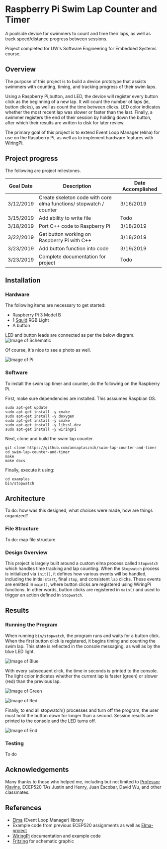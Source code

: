 # Raspberry Pi Swim Lap Counter and Timer
A poolside device for swimmers to count and time their laps, as well as track speed/distance progress between sessions.

Project completed for UW's Software Engineering for Embedded Systems course.

## Overview
The purpose of this project is to build a device prototype that assists swimmers with counting, timing, and tracking progress of their swim laps. 

Using a Raspberry Pi,button, and LED, the device will register every button click as the beginning of a new lap. It will count the number of laps (ie, button clicks), as well as count the time between clicks. LED color indicates whether the most recent lap was slower or faster than the last. Finally, a swimmer registers the end of their session by holding down the button, after which their results are written to disk for later review.

The primary goal of this project is to extend Event Loop Manager (elma) for use on the Raspberry Pi, as well as to implement hardware features with WiringPi.

## Project progress
The following are project milestones.

| Goal Date | Description | Date Accomplished |
|---------- | ----------- | ----------------- |
| 3/12/2019 | Create skeleton code with core elma functions/ stopwatch / counter | 3/16/2019 |
| 3/15/2019 | Add ability to write file | Todo |
| 3/18/2019 | Port C++ code to Raspberry Pi | 3/18/2019 |
| 3/22/2019 | Get button working on Raspberry Pi with C++ | 3/18/2019 |
| 3/23/2019 | Add button function into code | 3/19/2019 |
| 3/23/2019 | Complete documentation for project |Todo |

## Installation
### Hardware
The following items are necessary to get started:
* Raspberry Pi 3 Model B
* 1 [Squid](https://github.com/simonmonk/squid) RGB Light
* A button

LED and button leads are connected as per the below diagram.
![Image of Schematic](https://github.com/annaptasznik/swim-lap-counter-and-timer/blob/master/images/pi_schematic.PNG)

Of course, it's nice to see a photo as well.

![Image of Pi](https://github.com/annaptasznik/swim-lap-counter-and-timer/blob/master/images/pi_photo.png)

### Software
To install the swim lap timer and counter, do the following on the Raspberry Pi.

First, make sure dependencies are installed. This asssumes Raspbian OS.

```
sudo apt-get update
sudo apt-get install -y cmake
sudo apt-get install -y doxygen
sudo apt-get install -y cmake
sudo apt-get install -y libssl-dev
sudo apt-get install -y wiringPi
```

Next, clone and build the swim lap counter.
```
git clone https://github.com/annaptasznik/swim-lap-counter-and-timer
cd swim-lap-counter-and-timer
make
make docs
```

Finally, execute it using:
```
cd examples
bin/stopwatch
```

## Architecture
To do: how was this designed, what choices were made, how are things organized?

### File Structure
To do: map file structure 

### Design Overview
This project is largely built around a custom elma process called `Stopwatch` which handles time tracking and lap counting. When the `Stopwatch` process is initialized via `init()`, it defines how various events will be handled, including the initial `start`, final `stop`, and consistent `lap` clicks. These events are emitted in `main()`, where button clicks are registered using WiringPi functions. In other words, button clicks are registered  in `main()` and used to trigger an action defined in `Stopwatch`.

## Results
### Running the Program
When running `bin/stopwatch`, the program runs and waits for a button click. When the first button click is registered, it begins timing and counting the swim lap.
This state is reflected in the console messaging, as well as by the blue LED light.

![Image of Blue](https://github.com/annaptasznik/swim-lap-counter-and-timer/blob/master/images/blue.png)

With every subsequent click, the time in seconds is printed to the console. The light color indicates whether the current lap is faster (green) or slower (red) than the previous lap.

![Image of Green](https://github.com/annaptasznik/swim-lap-counter-and-timer/blob/master/images/green.png)

![Image of Red](https://github.com/annaptasznik/swim-lap-counter-and-timer/blob/master/images/red.png)

Finally, to end all stopwatch() processes and turn off the program, the user must hold the button down for longer than a second. Session results are printed to the console and the LED turns off.

![Image of End](https://github.com/annaptasznik/swim-lap-counter-and-timer/blob/master/images/end.png)

### Testing
To do

## Acknowledgements
Many thanks to those who helped me, including but not limited to [Professor Klavins](https://github.com/klavinslab), ECEP520 TAs Justin and Henry, Juan Escobar, David Wu, and other classmates.

## References
* [Elma](https://github.com/klavinslab/elma) (Event Loop Manager) library
* Example code from previous ECEP520 assignments as well as [Elma-project](https://github.com/klavinslab/elma_project)
* [WiringPi](http://wiringpi.com/) documentation and example code
* [Fritzing](http://fritzing.org/home/) for schematic graphic